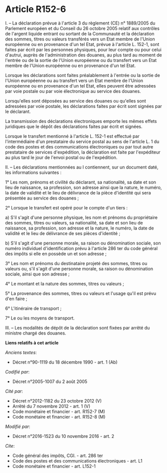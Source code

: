 # Article R152-6

I. – La déclaration prévue à l'article 3 du règlement (CE) n° 1889/2005 du Parlement européen et du Conseil du 26 octobre
2005 relatif aux contrôles de l'argent liquide entrant ou sortant de la Communauté et la déclaration des sommes, titres ou
valeurs transférés vers un Etat membre de l'Union européenne ou en provenance d'un tel Etat, prévue à l'article L. 152-1,
sont faites par écrit par les personnes physiques, pour leur compte ou pour celui d'autrui, auprès de l'administration des
douanes, au plus tard au moment de l'entrée ou de la sortie de l'Union européenne ou du transfert vers un Etat membre de
l'Union européenne ou en provenance d'un tel Etat.

Lorsque les déclarations sont faites préalablement à l'entrée ou la sortie de l'Union européenne ou au transfert vers un Etat
membre de l'Union européenne ou en provenance d'un tel Etat, elles peuvent être adressées par voie postale ou par voie
électronique au service des douanes.

Lorsqu'elles sont déposées au service des douanes ou qu'elles sont adressées par voie postale, les déclarations faites par
écrit sont signées par le déclarant.

La transmission des déclarations électroniques emporte les mêmes effets juridiques que le dépôt des déclarations faites par
écrit et signées.

Lorsque le transfert mentionné à l'article L. 152-1 est effectué par l'intermédiaire d'un prestataire du service postal au
sens de l'article L. 1 du code des postes et des communications électroniques ou par tout autre prestataire de services
d'expédition, la déclaration est faite par l'expéditeur au plus tard le jour de l'envoi postal ou de l'expédition.

II. – Les déclarations mentionnées au I contiennent, sur un document daté, les informations suivantes :

1° Les nom, prénoms et civilité du déclarant, sa nationalité, sa date et son lieu de naissance, sa profession, son adresse
ainsi que la nature, le numéro, la date de validité et le lieu de délivrance de la pièce d'identité qui sera présentée au
service des douanes ;

2° Lorsque le transfert est opéré pour le compte d'un tiers :

a) S'il s'agit d'une personne physique, les nom et prénoms du propriétaire des sommes, titres ou valeurs, sa nationalité, sa
date et son lieu de naissance, sa profession, son adresse et la nature, le numéro, la date de validité et le lieu de
délivrance de ses pièces d'identité ;

b) S'il s'agit d'une personne morale, sa raison ou dénomination sociale, son numéro individuel d'identification prévu à
l'article 286 ter du code général des impôts si elle en possède un et son adresse ;

3° Les nom et prénoms du destinataire projeté des sommes, titres ou valeurs ou, s'il s'agit d'une personne morale, sa raison
ou dénomination sociale, ainsi que son adresse ;

4° Le montant et la nature des sommes, titres ou valeurs ;

5° La provenance des sommes, titres ou valeurs et l'usage qu'il est prévu d'en faire ;

6° L'itinéraire de transport ;

7° Le ou les moyens de transport.

III. – Les modalités de dépôt de la déclaration sont fixées par arrêté du ministre chargé des douanes.

**Liens relatifs à cet article**

_Anciens textes_:

  - Décret n°90-1119 du 18 décembre 1990 - art. 1 (Ab)

_Codifié par_:

  - Décret n°2005-1007 du 2 août 2005

_Cité par_:

  - Décret n°2012-1182 du 23 octobre 2012 (V)
  - Arrêté du 7 novembre 2012 - art. 1 (V)
  - Code monétaire et financier - art. R152-7 (M)
  - Code monétaire et financier - art. R152-8 (M)

_Modifié par_:

  - Décret n°2016-1523 du 10 novembre 2016 - art. 2

_Cite_:

  - Code général des impôts, CGI. - art. 286 ter
  - Code des postes et des communications électroniques - art. L1
  - Code monétaire et financier - art. L152-1
